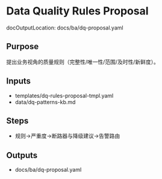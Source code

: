 # Data Quality Rules Proposal

docOutputLocation: docs/ba/dq-proposal.yaml

## Purpose

提出业务视角的质量规则（完整性/唯一性/范围/及时性/新鲜度）。

## Inputs

- templates/dq-rules-proposal-tmpl.yaml
- data/dq-patterns-kb.md

## Steps

- 规则→严重度→断路器与降级建议→告警路由

## Outputs

- docs/ba/dq-proposal.yaml

